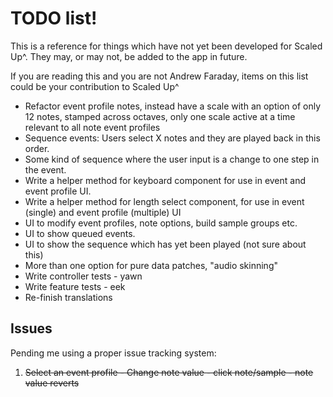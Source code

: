 # TODO list!

This is a reference for things which have not yet been developed for Scaled Up^. They may, or may not, be added to the app in future.

If you are reading this and you are not Andrew Faraday, items on this list could be your contribution to Scaled Up^

* Refactor event profile notes, instead have a scale with an option of only 12 notes, stamped across octaves, only one scale active at a time relevant to all note event profiles
* Sequence events: Users select X notes and they are played back in this order.
* Some kind of sequence where the user input is a change to one step in the event. 
* Write a helper method for keyboard component for use in event and event profile UI.
* Write a helper method for length select component, for use in event (single) and event profile (multiple) UI
* UI to modify event profiles, note options, build sample groups etc.
* UI to show queued events.
* UI to show the sequence which has yet been played (not sure about this)
* More than one option for pure data patches, "audio skinning"
* Write controller tests - yawn
* Write feature tests - eek
* Re-finish translations

## Issues 

Pending me using a proper issue tracking system:

1. ~~Select an event profile - Change note value - click note/sample - note value reverts~~

